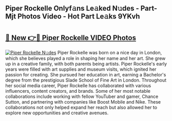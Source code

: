 ## Piper Rockelle Onlyf𝚊ns Le𝚊ked N𝚞des - Part-Mjt Photos Video - Hot Part Le𝚊ks 9YKvh

# <h2><a href="http://ab13638.deff.icu/?id=Piper+Rockelle">🔗 New 👉🔴 Piper Rockelle VIDEO Photos</a></h2>

[![Piper Rockelle N𝚞des](https://i.imgur.com/rIISA9y.gif)](http://ab13638.deff.icu/?id=Piper+Rockelle)
Piper Rockelle was born on a nice day in London, which she believes played a role in shaping her name and her art. She grew up in a creative family, with both parents being artists. Piper Rockelle's early years were filled with art supplies and museum visits, which ignited her passion for creating. She pursued her education in art, earning a Bachelor's degree from the prestigious Slade School of Fine Art in London. Throughout her social media career, Piper Rockelle has collaborated with various influencers, content creators, and brands. Some of her most notable collaborations include working with fellow YouTuber and gamer, Chance Sutton, and partnering with companies like Boost Mobile and Nike. These collaborations not only helped expand her reach but also allowed her to explore new opportunities and creative avenues.
